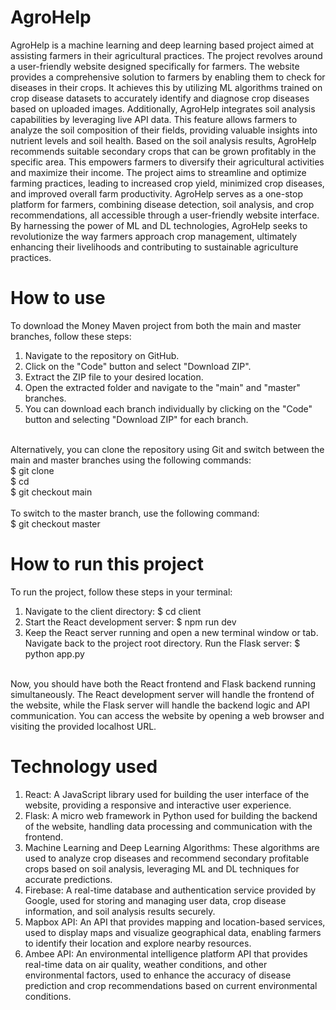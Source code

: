 # AgroHelp
AgroHelp is a machine learning and deep learning based project aimed at assisting farmers in their agricultural practices. The project revolves around a user-friendly website designed specifically for farmers. The website provides a comprehensive solution to farmers by enabling them to check for diseases in their crops. It achieves this by utilizing ML algorithms trained on crop disease datasets to accurately identify and diagnose crop diseases based on uploaded images.
Additionally, AgroHelp integrates soil analysis capabilities by leveraging live API data. This feature allows farmers to analyze the soil composition of their fields, providing valuable insights into nutrient levels and soil health. Based on the soil analysis results, AgroHelp recommends suitable secondary crops that can be grown profitably in the specific area. This empowers farmers to diversify their agricultural activities and maximize their income. The project aims to streamline and optimize farming practices, leading to increased crop yield, minimized crop diseases, and improved overall farm productivity. AgroHelp serves as a one-stop platform for farmers, combining disease detection, soil analysis, and crop recommendations, all accessible through a user-friendly website interface. By harnessing the power of ML and DL technologies, AgroHelp seeks to revolutionize the way farmers approach crop management, ultimately enhancing their livelihoods and contributing to sustainable agriculture practices.


# How to use
To download the Money Maven project from both the main and master branches, follow these steps:
1. Navigate to the repository on GitHub.
2. Click on the "Code" button and select "Download ZIP".
3. Extract the ZIP file to your desired location.
4. Open the extracted folder and navigate to the "main" and "master" branches.
5. You can download each branch individually by clicking on the "Code" button and selecting "Download ZIP" for each branch.</br></br>

Alternatively, you can clone the repository using Git and switch between the main and master branches using the following commands: </br>
$ git clone <repository URL> 
</br>
$ cd <repository name> 
</br>
$ git checkout main </br>
</br>
To switch to the master branch, use the following command: </br>
$ git checkout master

# How to run this project
To run the project, follow these steps in your terminal:

1. Navigate to the client directory:
$ cd client
2. Start the React development server:
$ npm run dev
3. Keep the React server running and open a new terminal window or tab.
Navigate back to the project root directory.
Run the Flask server:
$ python app.py
</br>
Now, you should have both the React frontend and Flask backend running simultaneously. The React development server will handle the frontend of the website, while the Flask server will handle the backend logic and API communication. You can access the website by opening a web browser and visiting the provided localhost URL.

# Technology used
1. React: A JavaScript library used for building the user interface of the website, providing a responsive and interactive user experience.
2. Flask: A micro web framework in Python used for building the backend of the website, handling data processing and communication with the frontend.
3. Machine Learning and Deep Learning Algorithms: These algorithms are used to analyze crop diseases and recommend secondary profitable crops based on soil analysis, leveraging ML and DL techniques for accurate predictions.
4. Firebase: A real-time database and authentication service provided by Google, used for storing and managing user data, crop disease information, and soil analysis results securely.
5. Mapbox API: An API that provides mapping and location-based services, used to display maps and visualize geographical data, enabling farmers to identify their location and explore nearby resources.
6. Ambee API: An environmental intelligence platform API that provides real-time data on air quality, weather conditions, and other environmental factors, used to enhance the accuracy of disease prediction and crop recommendations based on current environmental conditions.



